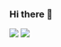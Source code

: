 ### Hi there 👋

<img src="https://img.shields.io/badge/HTML-243763?style=for-the-badge&logo=HTML5&logoColor=#E34F26"/> <img src="https://img.shields.io/badge/JavaScript-243763?style=for-the-badge&logo=JavaScript&logoColor=yellow"/>
